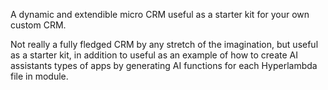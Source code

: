 A dynamic and extendible micro CRM useful as a starter kit for your own custom CRM.

Not really a fully fledged CRM by any stretch of the imagination, but useful as a starter kit, in addition to useful as an example of how to create AI assistants types of apps by generating AI functions for each Hyperlambda file in module.
